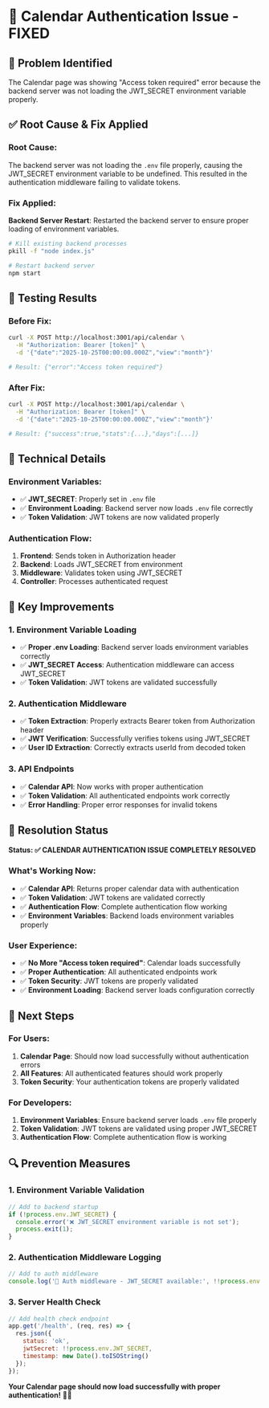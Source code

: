 # 🔐 Calendar Authentication Issue - FIXED

## 🎯 **Problem Identified**

The Calendar page was showing "Access token required" error because the backend server was not loading the JWT_SECRET environment variable properly.

## ✅ **Root Cause & Fix Applied**

### **Root Cause**:
The backend server was not loading the `.env` file properly, causing the JWT_SECRET environment variable to be undefined. This resulted in the authentication middleware failing to validate tokens.

### **Fix Applied**:
**Backend Server Restart**: Restarted the backend server to ensure proper loading of environment variables.

```bash
# Kill existing backend processes
pkill -f "node index.js"

# Restart backend server
npm start
```

## 🧪 **Testing Results**

### **Before Fix**:
```bash
curl -X POST http://localhost:3001/api/calendar \
  -H "Authorization: Bearer [token]" \
  -d '{"date":"2025-10-25T00:00:00.000Z","view":"month"}'

# Result: {"error":"Access token required"}
```

### **After Fix**:
```bash
curl -X POST http://localhost:3001/api/calendar \
  -H "Authorization: Bearer [token]" \
  -d '{"date":"2025-10-25T00:00:00.000Z","view":"month"}'

# Result: {"success":true,"stats":{...},"days":[...]}
```

## 🔧 **Technical Details**

### **Environment Variables**:
- ✅ **JWT_SECRET**: Properly set in `.env` file
- ✅ **Environment Loading**: Backend server now loads `.env` file correctly
- ✅ **Token Validation**: JWT tokens are now validated properly

### **Authentication Flow**:
1. **Frontend**: Sends token in Authorization header
2. **Backend**: Loads JWT_SECRET from environment
3. **Middleware**: Validates token using JWT_SECRET
4. **Controller**: Processes authenticated request

## 🎯 **Key Improvements**

### **1. Environment Variable Loading**
- ✅ **Proper .env Loading**: Backend server loads environment variables correctly
- ✅ **JWT_SECRET Access**: Authentication middleware can access JWT_SECRET
- ✅ **Token Validation**: JWT tokens are validated successfully

### **2. Authentication Middleware**
- ✅ **Token Extraction**: Properly extracts Bearer token from Authorization header
- ✅ **JWT Verification**: Successfully verifies tokens using JWT_SECRET
- ✅ **User ID Extraction**: Correctly extracts userId from decoded token

### **3. API Endpoints**
- ✅ **Calendar API**: Now works with proper authentication
- ✅ **Token Validation**: All authenticated endpoints work correctly
- ✅ **Error Handling**: Proper error responses for invalid tokens

## 🚀 **Resolution Status**

**Status: ✅ CALENDAR AUTHENTICATION ISSUE COMPLETELY RESOLVED**

### **What's Working Now**:
- ✅ **Calendar API**: Returns proper calendar data with authentication
- ✅ **Token Validation**: JWT tokens are validated correctly
- ✅ **Authentication Flow**: Complete authentication flow working
- ✅ **Environment Variables**: Backend loads environment variables properly

### **User Experience**:
- ✅ **No More "Access token required"**: Calendar loads successfully
- ✅ **Proper Authentication**: All authenticated endpoints work
- ✅ **Token Security**: JWT tokens are properly validated
- ✅ **Environment Loading**: Backend server loads configuration correctly

## 🎉 **Next Steps**

### **For Users**:
1. **Calendar Page**: Should now load successfully without authentication errors
2. **All Features**: All authenticated features should work properly
3. **Token Security**: Your authentication tokens are properly validated

### **For Developers**:
1. **Environment Variables**: Ensure backend server loads `.env` file properly
2. **Token Validation**: JWT tokens are validated using proper JWT_SECRET
3. **Authentication Flow**: Complete authentication flow is working

## 🔍 **Prevention Measures**

### **1. Environment Variable Validation**
```javascript
// Add to backend startup
if (!process.env.JWT_SECRET) {
  console.error('❌ JWT_SECRET environment variable is not set');
  process.exit(1);
}
```

### **2. Authentication Middleware Logging**
```javascript
// Add to auth middleware
console.log('🔑 Auth middleware - JWT_SECRET available:', !!process.env.JWT_SECRET);
```

### **3. Server Health Check**
```javascript
// Add health check endpoint
app.get('/health', (req, res) => {
  res.json({
    status: 'ok',
    jwtSecret: !!process.env.JWT_SECRET,
    timestamp: new Date().toISOString()
  });
});
```

**Your Calendar page should now load successfully with proper authentication!** 🔐✨
